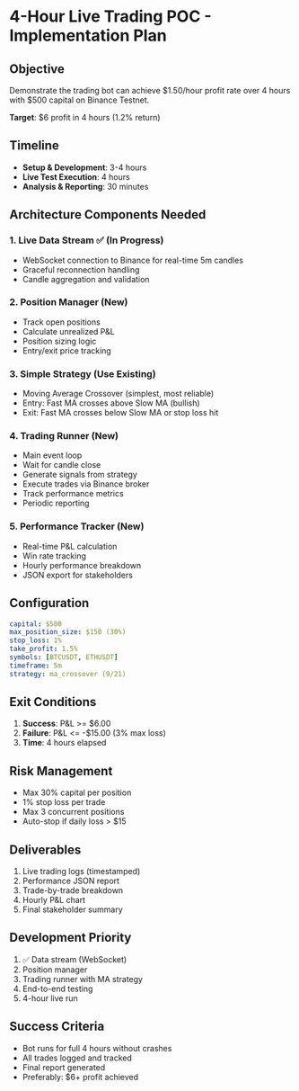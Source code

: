 # 4-Hour Live Trading POC - Implementation Plan

## Objective
Demonstrate the trading bot can achieve $1.50/hour profit rate over 4 hours with $500 capital on Binance Testnet.

**Target**: $6 profit in 4 hours (1.2% return)

## Timeline
- **Setup & Development**: 3-4 hours
- **Live Test Execution**: 4 hours
- **Analysis & Reporting**: 30 minutes

## Architecture Components Needed

### 1. Live Data Stream ✅ (In Progress)
- WebSocket connection to Binance for real-time 5m candles
- Graceful reconnection handling
- Candle aggregation and validation

### 2. Position Manager (New)
- Track open positions
- Calculate unrealized P&L
- Position sizing logic
- Entry/exit price tracking

### 3. Simple Strategy (Use Existing)
- Moving Average Crossover (simplest, most reliable)
- Entry: Fast MA crosses above Slow MA (bullish)
- Exit: Fast MA crosses below Slow MA or stop loss hit

### 4. Trading Runner (New)
- Main event loop
- Wait for candle close
- Generate signals from strategy
- Execute trades via Binance broker
- Track performance metrics
- Periodic reporting

### 5. Performance Tracker (New)
- Real-time P&L calculation
- Win rate tracking
- Hourly performance breakdown
- JSON export for stakeholders

## Configuration

```yaml
capital: $500
max_position_size: $150 (30%)
stop_loss: 1%
take_profit: 1.5%
symbols: [BTCUSDT, ETHUSDT]
timeframe: 5m
strategy: ma_crossover (9/21)
```

## Exit Conditions
1. **Success**: P&L >= $6.00
2. **Failure**: P&L <= -$15.00 (3% max loss)
3. **Time**: 4 hours elapsed

## Risk Management
- Max 30% capital per position
- 1% stop loss per trade
- Max 3 concurrent positions
- Auto-stop if daily loss > $15

## Deliverables
1. Live trading logs (timestamped)
2. Performance JSON report
3. Trade-by-trade breakdown
4. Hourly P&L chart
5. Final stakeholder summary

## Development Priority
1. ✅ Data stream (WebSocket)
2. Position manager
3. Trading runner with MA strategy
4. End-to-end testing
5. 4-hour live run

## Success Criteria
- Bot runs for full 4 hours without crashes
- All trades logged and tracked
- Final report generated
- Preferably: $6+ profit achieved
